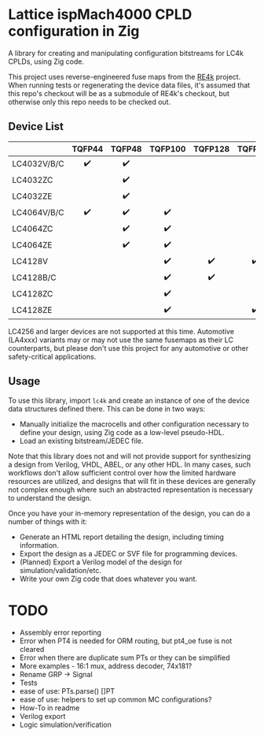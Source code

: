 # Lattice ispMach4000 CPLD configuration in Zig

A library for creating and manipulating configuration bitstreams for LC4k CPLDs, using Zig code.

This project uses reverse-engineered fuse maps from the [RE4k](https://github.com/bcrist/re4k) project.  When running tests or regenerating the device data files, it's assumed that this repo's checkout will be as a submodule of RE4k's checkout, but otherwise only this repo needs to be checked out.

## Device List

|            |TQFP44|TQFP48|TQFP100|TQFP128|TQFP144|csBGA56|csBGA64|csBGA132|csBGA144|ucBGA64|ucBGA132|
|:-----------|:----:|:----:|:-----:|:-----:|:-----:|:-----:|:-----:|:------:|:------:|:-----:|:------:|
|LC4032V/B/C | ✔️  | ✔️   |       |       |       |       |       |        |        |       |        |
|LC4032ZC    |      | ✔️   |       |       |       | ✔️   |       |        |        |       |        |
|LC4032ZE    |      | ✔️   |       |       |       |       | ✔️   |        |        |       |        |
|LC4064V/B/C | ✔️  | ✔️   | ✔️    |       |       |       |       |        |        |       |        |
|LC4064ZC    |      | ✔️   | ✔️   |       |       | ✔️    |       | ✔️    |        |       |        |
|LC4064ZE    |      | ✔️   | ✔️   |       |       |       | ✔️    |        | ✔️    | ✔️    |        |
|LC4128V     |      |      | ✔️    | ✔️   | ✔️    |       |       |        |        |       |        |
|LC4128B/C   |      |      | ✔️    | ✔️   |       |       |       |        |        |       |        |
|LC4128ZC    |      |      | ✔️    |       |       |       |       | ✔️    |        |       |        |
|LC4128ZE    |      |      | ✔️    |       | ✔️   |       |       |        | ✔️     |       | ✔️    |

LC4256 and larger devices are not supported at this time.  Automotive (LA4xxx) variants may or may not
use the same fusemaps as their LC counterparts, but please don't use this project for any automotive or
other safety-critical applications.

## Usage

To use this library, import `lc4k` and create an instance of one of the device data structures defined there.  This can be done in two ways:

* Manually initialize the macrocells and other configuration necessary to define your design, using Zig code as a low-level pseudo-HDL.
* Load an existing bitstream/JEDEC file.

Note that this library does not and will not provide support for synthesizing a design from Verilog, VHDL, ABEL, or any other HDL.  In many cases, such workflows don't allow sufficient control over how the limited hardware resources are utilized, and designs that will fit in these devices are generally not complex enough where such an abstracted representation is necessary to understand the design.

Once you have your in-memory representation of the design, you can do a number of things with it:

* Generate an HTML report detailing the design, including timing information.
* Export the design as a JEDEC or SVF file for programming devices.
* (Planned) Export a Verilog model of the design for simulation/validation/etc.
* Write your own Zig code that does whatever you want.

# TODO
* Assembly error reporting
* Error when PT4 is needed for ORM routing, but pt4_oe fuse is not cleared
* Error when there are duplicate sum PTs or they can be simplified
* More examples - 16:1 mux, address decoder, 74x181?
* Rename GRP -> Signal
* Tests
* ease of use: PTs.parse() []PT
* ease of use: helpers to set up common MC configurations?
* How-To in readme
* Verilog export
* Logic simulation/verification